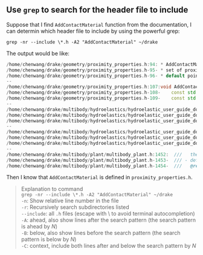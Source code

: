 ## Use `grep` to search for the header file to include
Suppose that I find `AddContactMaterial` function from the documentation, I can determin which header file to include by using the powerful grep:
```
grep -nr --include \*.h -A2 "AddContactMaterial" ~/drake 
```
The output would be like:
```c++
/home/chenwang/drake/geometry/proximity_properties.h:94: * AddContactMaterial() adds general contact material properties to the given
/home/chenwang/drake/geometry/proximity_properties.h-95- * set of proximity `properties`. These are the properties required by the
/home/chenwang/drake/geometry/proximity_properties.h-96- * default point contact model. However, other contact models can opt to use
--
/home/chenwang/drake/geometry/proximity_properties.h:107:void AddContactMaterial(
/home/chenwang/drake/geometry/proximity_properties.h-108-    const std::optional<double>& dissipation,
/home/chenwang/drake/geometry/proximity_properties.h-109-    const std::optional<double>& point_stiffness,
--
/home/chenwang/drake/multibody/hydroelastics/hydroelastic_user_guide_doxygen.h:283:- AddContactMaterial()
/home/chenwang/drake/multibody/hydroelastics/hydroelastic_user_guide_doxygen.h-284-- AddRigidHydroelasticProperties()
/home/chenwang/drake/multibody/hydroelastics/hydroelastic_user_guide_doxygen.h-285-- AddCompliantHydroelasticProperties()
--
/home/chenwang/drake/multibody/hydroelastics/hydroelastic_user_guide_doxygen.h:290:AddContactMaterial() isn’t hydroelastic contact specific, but does provide a
/home/chenwang/drake/multibody/hydroelastics/hydroelastic_user_guide_doxygen.h-291-mechanism for setting the friction coefficients that hydroelastic and point
/home/chenwang/drake/multibody/hydroelastics/hydroelastic_user_guide_doxygen.h-292-contact models both use.
--
/home/chenwang/drake/multibody/plant/multibody_plant.h:1452:  ///   the function geometry::AddContactMaterial(), or
/home/chenwang/drake/multibody/plant/multibody_plant.h-1453-  /// - define it in an input URDF/SDFormat file as detailed here:
/home/chenwang/drake/multibody/plant/multibody_plant.h-1454-  ///   @ref tag_drake_hunt_crossley_dissipation.
```
Then I know that `AddContactMaterial` is defined in `proximity_properties.h`.
> Explanation to command <br>
> `grep -nr --include \*.h -A2 "AddContactMaterial" ~/drake ` <br>
> `-n`: Show relative line number in the file <br>
> `-r`: Recursively search subdirectories listed <br>
> `--include`: all `.h` files (escape with \ to avoid terminal autocompletion) <br>
> `-A`: ahead, also show lines after the search pattern (the search pattern is ahead by *N*) <br>
> `-B`: below, also show lines before the search pattern (the search pattern is below by *N*) <br>
> `-C`: context, include both lines after and below the search pattern by *N* <br>
